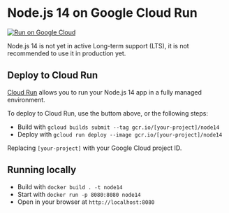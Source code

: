 # Node.js 14 on Google Cloud Run

[![Run on Google Cloud](https://deploy.cloud.run/button.svg)](https://deploy.cloud.run)

Node.js 14 is not yet in active Long-term support (LTS), it is not recommended to use it in production yet.

## Deploy to Cloud Run

[Cloud Run](https://cloud.run) allows you to run your Node.js 14 app in a fully managed environment.

To deploy to Cloud Run, use the buttom above, or the following steps:

* Build with `gcloud builds submit --tag gcr.io/[your-project]/node14`
* Deploy with `gcloud run deploy --image gcr.io/[your-project]/node14`

Replacing `[your-project]` with your Google Cloud project ID.

## Running locally

* Build with `docker build . -t node14`
* Start with `docker run -p 8080:8080 node14`
* Open in your browser at `http://localhost:8080`
